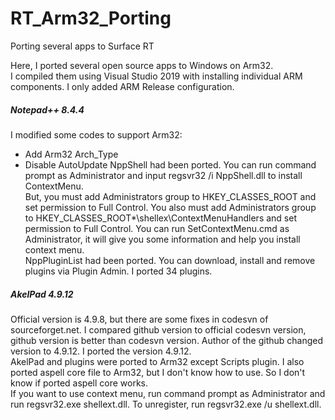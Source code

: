 # RT_Arm32_Porting
 Porting several apps to Surface RT

Here, I ported several open source apps to Windows on Arm32.  
I compiled them using Visual Studio 2019 with installing individual ARM components. I only added ARM Release configuration.  

##### Notepad++ 8.4.4
I modified some codes to support Arm32:
- Add Arm32 Arch_Type
- Disable AutoUpdate
NppShell had been ported. You can run command prompt as Administrator and input regsvr32 /i NppShell.dll to install ContextMenu.  
But, you must add Administrators group to HKEY_CLASSES_ROOT and set permission to Full Control. You also must add Administrators 
group to HKEY_CLASSES_ROOT\*\shellex\ContextMenuHandlers and set permission to Full Control. You can run SetContextMenu.cmd as 
Administrator, it will give you some information and help you install context menu.  
NppPluginList had been ported. You can download, install and remove plugins via Plugin Admin. I ported 34 plugins.   

##### AkelPad 4.9.12
Official version is 4.9.8, but there are some fixes in codesvn of sourceforget.net. I compared github version to official codesvn version, 
github version is better than codesvn version. Author of the github changed version to 4.9.12. I ported the version 4.9.12.   
AkelPad and plugins were ported to Arm32 except Scripts plugin.  I also ported aspell core file to Arm32, but I don't know how to use. 
So I don't know if ported aspell core works.   
If you want to use context menu, run command prompt as Administrator and run regsvr32.exe shellext.dll. To unregister, run regsvr32.exe /u shellext.dll.  
 